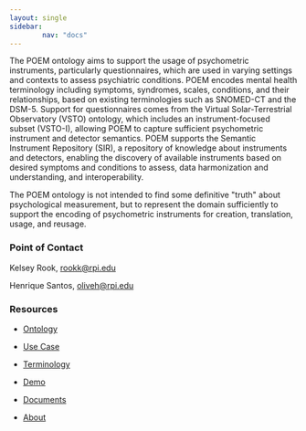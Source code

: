 ```yaml
---
layout: single
sidebar:
        nav: "docs"
---
```


The POEM ontology aims to support the usage of psychometric instruments, particularly questionnaires, which are used in varying settings and contexts to assess psychiatric conditions. POEM encodes mental health terminology including symptoms, syndromes, scales, conditions, and their relationships, based on existing terminologies such as SNOMED-CT and the DSM-5. Support for questionnaires comes from the Virtual Solar-Terrestrial Observatory (VSTO) ontology, which includes an instrument-focused subset (VSTO-I), allowing POEM to capture sufficient psychometric instrument and detector semantics. POEM supports the Semantic Instrument Repository (SIR), a repository of knowledge about instruments and detectors, enabling the discovery of available instruments based on desired symptoms and conditions to assess, data harmonization and understanding, and interoperability.

The POEM ontology is not intended to find some definitive "truth" about psychological measurement, but to represent the domain sufficiently to support the encoding of psychometric instruments for creation, translation, usage, and reusage. 

### Point of Contact
Kelsey Rook, rookk@rpi.edu

Henrique Santos, oliveh@rpi.edu

### Resources
- [Ontology](ontology.md)

- [Use Case](usecase.md)

- [Terminology](terms.md)

- [Demo](demo.md)

- [Documents](documents.md)

- [About](about.md)
